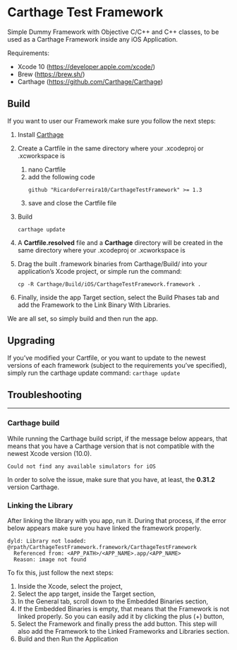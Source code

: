 # Carthage Test Framework

Simple Dummy Framework with Objective C/C++ and C++ classes, to be used as a Carthage Framework inside any iOS Application.

Requirements:
- Xcode 10 (https://developer.apple.com/xcode/)
- Brew (https://brew.sh/)
- Carthage (https://github.com/Carthage/Carthage)

## Build

If you want to user our Framework make sure you follow the next steps:
1. Install [Carthage](https://github.com/Carthage/Carthage#installing-carthage) 
1. Create a Cartfile in the same directory where your .xcodeproj or .xcworkspace is
    1. nano Cartfile
    1. add the following code
        ```
        github "RicardoFerreira10/CarthageTestFramework" >= 1.3
        ```
     1. save and close the Cartfile file
1. Build 
    ```
    carthage update
    ```
1. A **Cartfile.resolved** file and a **Carthage** directory will be created in the same directory where your .xcodeproj or .xcworkspace is

1. Drag the built .framework binaries from Carthage/Build/<platform> into your application’s Xcode project, or simple run the command:
    ```
    cp -R Carthage/Build/iOS/CarthageTestFramework.framework .
    ```
1. Finally, inside the app Target section, select the Build Phases tab and add the Framework to the Link Binary With Libraries.

We are all set, so simply build and then run the app.

## Upgrading

If you’ve modified your Cartfile, or you want to update to the newest versions of each framework (subject to the requirements you’ve specified), simply run the carthage update command:
    ```
    carthage update
    ```
    
## Troubleshooting
-----

### Carthage build

While running the Carthage build script, if the message below appears, that means that you have a Carthage version that is not compatible with the newest Xcode version (10.0).
```
Could not find any available simulators for iOS
```
In order to solve the issue, make sure that you have, at least, the **0.31.2** version Carthage.

### Linking the Library
After linking the library with you app, run it. During that process, if the error below appears make sure you have linked the framework properly.
```
dyld: Library not loaded: @rpath/CarthageTestFramework.framework/CarthageTestFramework
  Referenced from: <APP_PATH>/<APP_NAME>.app/<APP_NAME>
  Reason: image not found
```
To fix this, just follow the next steps:
1. Inside the Xcode, select the project,
1. Select the app target, inside the Target section,
1. In the General tab, scroll down to the Embedded Binaries section,
1. If the Embedded Binaries is empty, that means that the Framework is not linked properly. So you can easily add it by clicking the plus (+) button,
1. Select the Framework and finally press the add button. This step will also add the Framework to the Linked Frameworks and Libraries section. 
1. Build and then Run the Application
